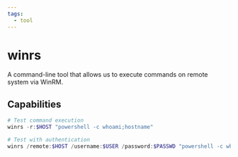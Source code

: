 ```yaml
---
tags:
  - tool
---
```

# winrs

 A command-line tool that allows us to execute commands on remote system via WinRM.

## Capabilities

```powershell
# Test command execution
winrs -r:$HOST "powershell -c whoami;hostname"

# Test with authentication
winrs /remote:$HOST /username:$USER /password:$PASSWD "powershell -c whoami;hostname"
```
